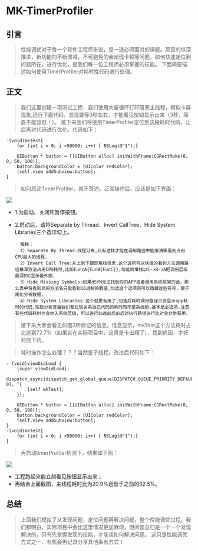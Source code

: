 # MK-TimerProfiler

## 引言
> 性能调优对于每一个软件工程师来说，是一道必须面对的课题。项目的纵深推进，新功能的不断增减，不可避免的会出现卡顿等问题，如何快速定位到问题所在，进行优化，是我们每一位工程师必须掌握的技能。
	下面简要描述如何使用TimerProfiler对耗时性代码进行处理。
	
## 正文
> 我们这里创建一项测试工程，我们使用大量循环打印阻塞主线程，模拟卡屏现象,运行下面代码，发现要等3秒左右，才能看见按钮显示出来（3秒，简直不能容忍！）。
> 接下来我们将使用TimerProfiler定位到这段耗时代码，让后再对代码进行优化。代码如下：


	-(void)mkTest{
	    for (int i = 0; i <50000; i++) { NSLog(@"1");}
	    
	    UIButton * button = [[UIButton alloc] initWithFrame:CGRectMake(0, 0, 50, 100)];
    	button.backgroundColor = [UIColor redColor];
    	[self.view addSubview:button];
	}

> 如何启动TimerProfiler，就不赘述。正常操作后，应该是如下界面：

![](/Users/gw/Desktop/image-1.png)

* 1.为启动、关闭和暂停按钮。
* 2.启动后，请将Separate by Thread、Invert CallTree、Hide System Libraries三个选项勾上。

		解释：
		1）Separate By Thread:线程分离,只有这样才能在调用路径中能够清晰看到占用CPU最大的线程.
		2）Invert Call Tree:从上到下跟踪堆栈信息.这个选项可以快捷的看到方法调用路径最深方法占用CPU耗时,比如FuncA{FunB{FunC}},勾选后堆栈以C->B->A把调用层级最深的C显示最外面. 
		3）Hide Missing Symbols:如果dSYM无法找到你的APP或者调用系统框架的话，那么表中将看到调用方法名只能看到16进制的数值,勾选这个选项则可以隐藏这些符号，便于简化分析数据.
		4）Hide System Libraries:这个就更有用了,勾选后耗时调用路径只会显示app耗时的代码,性能分析普遍我们都比较关系自己代码的耗时而不是系统的.基本是必选项.注意有些代码耗时也会纳入系统层级，可以进行勾选前后前后对执行路径进行比对会非常有用.
	

> 接下来大家会看见如图3所标记的信息。信息显示，mkTest这个方法耗时占比达到72.7%（如果实在实际项目中，这真是卡出翔了），找到病因，才好对症下药。

> 耗时操作怎么处理？？？当然是子线程。改进后代码如下：

	- (void)viewDidLoad {
	    [super viewDidLoad];
	    dispatch_async(dispatch_get_global_queue(DISPATCH_QUEUE_PRIORITY_DEFAULT, 0), ^{
	        [self mkTest];
	    });
	    
	    UIButton * button = [[UIButton alloc] initWithFrame:CGRectMake(0, 0, 50, 100)];
	    button.backgroundColor = [UIColor redColor];
	    [self.view addSubview:button];
	}
	-(void)mkTest{
	    for (int i = 0; i <50000; i++) { NSLog(@"1");}
	}

>再启动timerProfiler检测下，结果如下图：

![](/Users/gw/Desktop/99.png)

* 工程跑起来能立刻看见按钮显示出来；
* 再结合上面截图，主线程耗时比为20.9%远低于之前的92.5%。

## 总结

> 上面我们模拟了从发现问题，定位问题再解决问题，整个性能调优过程。我们都明白，实际项目中会比这里情况更加麻烦，但问题总归是一个一个发现解决的，只有先掌握发现的技能，才能谈如何解决问题。
这只是性能调优方式之一，有机会再记录分享其他条有方式！
